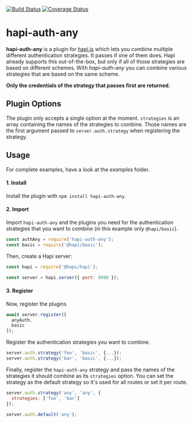 [![Build Status](https://travis-ci.com/jscheffner/hapi-auth-any.svg?branch=master)](https://travis-ci.com/jscheffner/hapi-auth-any) [![Coverage Status](https://coveralls.io/repos/github/jscheffner/hapi-auth-any/badge.svg?branch=master)](https://coveralls.io/github/jscheffner/hapi-auth-any?branch=master)

# hapi-auth-any

**hapi-auth-any** is a plugin for [hapi.js](https://hapijs.com/) which lets you combine multiple different authentication strategies. It passes if one of them does. Hapi already supports this out-of-the-box, but only if all of those strategies are based on different schemes. With *hapi-auth-any* you can combine various strategies that are based on the same scheme.

**Only the credentials of the strategy that passes first are returned.**

## Plugin Options

The plugin only accepts a single option at the moment. `strategies` is an array containing the names of the strategies to combine. Those names are the first argument passed to `server.auth.strategy` when registering the strategy.

## Usage

For complete examples, have a look at the *examples* folder.

#### 1. Install

Install the plugin with `npm install hapi-auth-any`.

#### 2. Import

Import `hapi-auth-any` and the plugins you need for the authentication strategies that you want to combine (in this example only `@hapi/basic`).

```js
const authAny = require('hapi-auth-any');
const basic = require('@hapi/basic');
```

Then, create a Hapi server:

```js
const hapi = require('@hapi/hapi');

const server = hapi.server({ port: 8080 });
```

#### 3. Register

Now, register the plugins

```js
await server.register([
  anyAuth,
  basic
]);
````

Register the authentication strategies you want to combine.

```js
server.auth.strategy('foo', 'basic', {...});
server.auth.strategy('bar', 'basic', {...});
```

Finally, register the `hapi-auth-any` strategy and pass the names of the strategies it should combine as its `strategies` option. You can set the strategy as the default strategy so it's used for all routes or set it per route.

```js
server.auth.strategy('any', 'any', {
  strategies: ['foo', 'bar'] 
});

server.auth.default('any');
```


